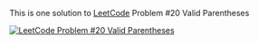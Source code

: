 This is one solution to [LeetCode](https://leetcode.com/) Problem #20 Valid Parentheses

[![LeetCode Problem #20 Valid Parentheses](https://img.youtube.com/vi/TXTRsgOjkfM/0.jpg)](https://www.youtube.com/watch?v=TXTRsgOjkfM)
